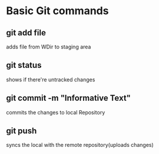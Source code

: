 # Basic Git commands 
## git add file
adds file from WDir to staging area
## git status
shows if there're untracked changes
## git commit -m "Informative Text"
commits the changes to local Repository
## git push
syncs the local with the remote repository(uploads changes)



